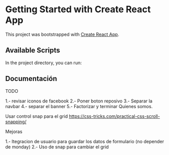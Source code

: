 # Getting Started with Create React App

This project was bootstrapped with [Create React App](https://github.com/facebook/create-react-app).

## Available Scripts

In the project directory, you can run:

## Documentación

TODO 

1.- revisar iconos de facebook 
2.- Poner boton reposivo
3.- Separar la navbar
4.- separar el banner
5.- Factorizar y terminar Quienes somos. 


Usar control snap para el grid 
https://css-tricks.com/practical-css-scroll-snapping/

Mejoras

1.- Itegracion de usuario para guardar los datos de formulario (no depender de monday)
2.- Uso de snap para cambiar el grid
